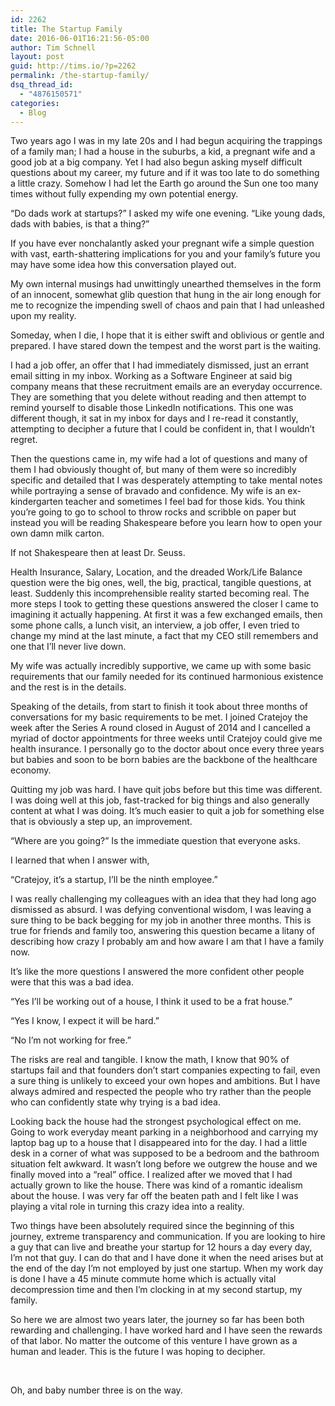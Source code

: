 ```yaml
---
id: 2262
title: The Startup Family
date: 2016-06-01T16:21:56-05:00
author: Tim Schnell
layout: post
guid: http://tims.io/?p=2262
permalink: /the-startup-family/
dsq_thread_id:
  - "4876150571"
categories:
  - Blog
---
```

<span style="font-weight: 400;">Two years ago I was in my late 20s and I had begun acquiring the trappings of a family man; I had a house in the suburbs, a kid, a pregnant wife and a good job at a big company. Yet I had also begun asking myself difficult questions about my career, my future and if it was too late to do something a little crazy. Somehow I had let the Earth go around the Sun one too many times without fully expending my own potential energy.</span>

<span style="font-weight: 400;">&#8220;Do dads work at startups?&#8221; I asked my wife one evening. &#8220;Like young dads, dads with babies, is that a thing?&#8221;</span>

<span style="font-weight: 400;">If you have ever nonchalantly asked your pregnant wife a simple question with vast, earth-shattering implications for you and your family&#8217;s future you may have some idea how this conversation played out. </span>

<span style="font-weight: 400;">My own internal musings had unwittingly unearthed themselves in the form of an innocent, somewhat glib question that hung in the air long enough for me to recognize the impending swell of chaos and pain that I had unleashed upon my reality.</span>

<span style="font-weight: 400;">Someday, when I die, I hope that it is either swift and oblivious or gentle and prepared. I have stared down the tempest and the worst part is the waiting.</span>

<span style="font-weight: 400;">I had a job offer, an offer that I had immediately dismissed, just an errant email sitting in my inbox. Working as a Software Engineer at said big company means that these recruitment emails are an everyday occurrence. They are something that you delete without reading and then attempt to remind yourself to disable those LinkedIn notifications. This one was different though, it sat in my inbox for days and I re-read it constantly, attempting to decipher a future that I could be confident in, that I wouldn&#8217;t regret.</span>

<span style="font-weight: 400;">Then the questions came in, my wife had a lot of questions and many of them I had obviously thought of, but many of them were so incredibly specific and detailed that I was desperately attempting to take mental notes while portraying a sense of bravado and confidence. My wife is an ex-kindergarten teacher and sometimes I feel bad for those kids. You think you&#8217;re going to go to school to throw rocks and scribble on paper but instead you will be reading Shakespeare before you learn how to open your own damn milk carton.</span>

<span style="font-weight: 400;">If not Shakespeare then at least Dr. Seuss.</span>

<span style="font-weight: 400;">Health Insurance, Salary, Location, and the dreaded Work/Life Balance question were the big ones, well, the big, practical, tangible questions, at least. Suddenly this incomprehensible reality started becoming real. The more steps I took to getting these questions answered the closer I came to imagining it actually happening. At first it was a few exchanged emails, then some phone calls, a lunch visit, an interview, a job offer, I even tried to change my mind at the last minute, a fact that my CEO still remembers and one that I&#8217;ll never live down.</span>

<span style="font-weight: 400;">My wife was actually incredibly supportive, we came up with some basic requirements that our family needed for its continued harmonious existence and the rest is in the details.</span>

<span style="font-weight: 400;">Speaking of the details, from start to finish it took about three months of conversations for my basic requirements to be met. I joined Cratejoy the week after the Series A round closed in August of 2014 and I cancelled a myriad of doctor appointments for three weeks until Cratejoy could give me health insurance. I personally go to the doctor about once every three years but babies and soon to be born babies are the backbone of the healthcare economy.</span>

<span style="font-weight: 400;">Quitting my job was hard. I have quit jobs before but this time was different. I was doing well at this job, fast-tracked for big things and also generally content at what I was doing. It&#8217;s much easier to quit a job for something else that is obviously a step up, an improvement.</span>

<span style="font-weight: 400;">&#8220;Where are you going?&#8221; Is the immediate question that everyone asks.</span>

<span style="font-weight: 400;">I learned that when I answer with, </span>

<span style="font-weight: 400;">&#8220;Cratejoy, it&#8217;s a startup, I&#8217;ll be the ninth employee.&#8221;</span>

<span style="font-weight: 400;">I was really challenging my colleagues with an idea that they had long ago dismissed as absurd. I was defying conventional wisdom, I was leaving a sure thing to be back begging for my job in another three months. This is true for friends and family too, answering this question became a litany of describing how crazy I probably am and how aware I am that I have a family now.</span>

<span style="font-weight: 400;">It&#8217;s like the more questions I answered the more confident other people were that this was a bad idea.</span>

<span style="font-weight: 400;">&#8220;Yes I&#8217;ll be working out of a house, I think it used to be a frat house.&#8221;</span>

<span style="font-weight: 400;">&#8220;Yes I know, I expect it will be hard.&#8221;</span>

<span style="font-weight: 400;">&#8220;No I&#8217;m not working for free.&#8221;</span>

<span style="font-weight: 400;">The risks are real and tangible. I know the math, I know that 90% of startups fail and that founders don&#8217;t start companies expecting to fail, even a sure thing is unlikely to exceed your own hopes and ambitions. But I have always admired and respected the people who try rather than the people who can confidently state why trying is a bad idea.</span>

<span style="font-weight: 400;">Looking back the house had the strongest psychological effect on me. Going to work everyday meant parking in a neighborhood and carrying my laptop bag up to a house that I disappeared into for the day. I had a little desk in a corner of what was supposed to be a bedroom and the bathroom situation felt awkward. It wasn&#8217;t long before we outgrew the house and we finally moved into a &#8220;real&#8221; office. I realized after we moved that I had actually grown to like the house. There was kind of a romantic idealism about the house. I was very far off the beaten path and I felt like I was playing a vital role in turning this crazy idea into a reality.</span>

<span style="font-weight: 400;">Two things have been absolutely required since the beginning of this journey, extreme transparency and communication. If you are looking to hire a guy that can live and breathe your startup for 12 hours a day every day, I&#8217;m not that guy. I can do that and I have done it when the need arises but at the end of the day I&#8217;m not employed by just one startup. When my work day is done I have a 45 minute commute home which is actually vital decompression time and then I&#8217;m clocking in at my second startup, my family.</span>

<span style="font-weight: 400;">So here we are almost two years later, the journey so far has been both rewarding and challenging. I have worked hard and I have seen the rewards of that labor. No matter the outcome of this venture I have grown as a human and leader. This is the future I was hoping to decipher.</span>

&nbsp;

<span style="font-weight: 400;">Oh, and baby number three is on the way.</span>